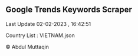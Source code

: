 

## Google Trends Keywords Scraper 
 
Last Update 02-02-2023 , 16:42:51

Country List :
VIETNAM.json



© Abdul Muttaqin 
